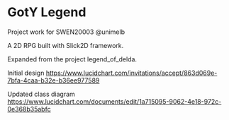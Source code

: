 # GotY Legend
Project work for SWEN20003 @unimelb

A 2D RPG built with Slick2D framework.

Expanded from the project legend_of_delda.

Initial design
https://www.lucidchart.com/invitations/accept/863d069e-7bfa-4caa-b32e-b36ee977589

Updated class diagram
https://www.lucidchart.com/documents/edit/1a715095-9062-4e18-972c-0e368b35abfc
